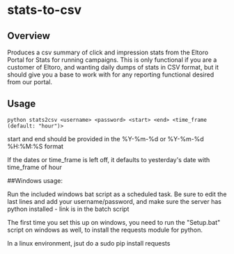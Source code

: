 # stats-to-csv

## Overview
Produces a csv summary of click and impression stats from the Eltoro Portal for Stats for running campaigns.
This is only functional if you are a customer of Eltoro, and wanting daily
dumps of stats in CSV format, but it should give you a base to work with for
any reporting functional desired from our portal.

## Usage
```
python stats2csv <username> <password> <start> <end> <time_frame (default: "hour")>
```

start and end should be provided in the %Y-%m-%d or %Y-%m-%d %H:%M:%S format

If the dates or time_frame is left off, it defaults to yesterday's date with
time_frame of hour

##Windows usage:

Run the included windows bat script as a scheduled task.  Be sure to edit the
last lines and add your username/password, and make sure the server has python
installed - link is in the batch script

The first time you set this up on windows, you need to run the "Setup.bat"
script on windows as well, to install the requests module for python.

In a linux environment, jsut do a sudo pip install requests
